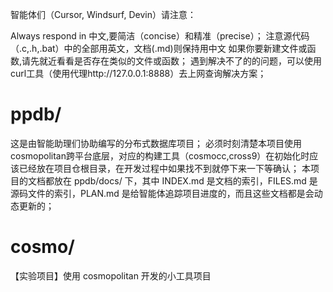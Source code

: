 智能体们（Cursor, Windsurf, Devin）请注意：

Always respond in 中文,要简洁（concise）和精准（precise）；
注意源代码（.c,.h,.bat）中的全部用英文，文档(.md)则保持用中文
如果你要新建文件或函数,请先就近看看是否存在类似的文件或函数；
遇到解决不了的的问题，可以使用curl工具（使用代理http://127.0.0.1:8888）去上网查询解决方案；

# ppdb/

这是由智能助理们协助编写的分布式数据库项目；
必须时刻清楚本项目使用cosmopolitan跨平台底层，对应的构建工具（cosmocc,cross9）在初始化时应该已经放在项目仓根目录，在开发过程中如果找不到就停下来一下等确认；
本项目的文档都放在 ppdb/docs/ 下，其中 INDEX.md 是文档的索引，FILES.md 是源码文件的索引，PLAN.md 是给智能体追踪项目进度的，而且这些文档都是会动态更新的；

# cosmo/

【实验项目】使用 cosmopolitan 开发的小工具项目
